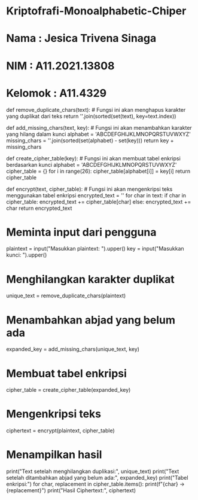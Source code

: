 # Kriptofrafi-Monoalphabetic-Chiper
# Nama    : Jesica Trivena Sinaga
# NIM     : A11.2021.13808
# Kelomok : A11.4329

def remove_duplicate_chars(text):
    # Fungsi ini akan menghapus karakter yang duplikat dari teks
    return ''.join(sorted(set(text), key=text.index))

def add_missing_chars(text, key):
    # Fungsi ini akan menambahkan karakter yang hilang dalam kunci
    alphabet = 'ABCDEFGHIJKLMNOPQRSTUVWXYZ'
    missing_chars = ''.join(sorted(set(alphabet) - set(key)))
    return key + missing_chars

def create_cipher_table(key):
    # Fungsi ini akan membuat tabel enkripsi berdasarkan kunci
    alphabet = 'ABCDEFGHIJKLMNOPQRSTUVWXYZ'
    cipher_table = {}
    for i in range(26):
        cipher_table[alphabet[i]] = key[i]
    return cipher_table

def encrypt(text, cipher_table):
    # Fungsi ini akan mengenkripsi teks menggunakan tabel enkripsi
    encrypted_text = ''
    for char in text:
        if char in cipher_table:
            encrypted_text += cipher_table[char]
        else:
            encrypted_text += char
    return encrypted_text

# Meminta input dari pengguna
plaintext = input("Masukkan plaintext: ").upper()
key = input("Masukkan kunci: ").upper()

# Menghilangkan karakter duplikat
unique_text = remove_duplicate_chars(plaintext)

# Menambahkan abjad yang belum ada
expanded_key = add_missing_chars(unique_text, key)

# Membuat tabel enkripsi
cipher_table = create_cipher_table(expanded_key)

# Mengenkripsi teks
ciphertext = encrypt(plaintext, cipher_table)

# Menampilkan hasil
print("Text setelah menghilangkan duplikasi:", unique_text)
print("Text setelah ditambahkan abjad yang belum ada:", expanded_key)
print("Tabel enkripsi:")
for char, replacement in cipher_table.items():
    print(f"{char} -> {replacement}")
print("Hasil Ciphertext:", ciphertext)
